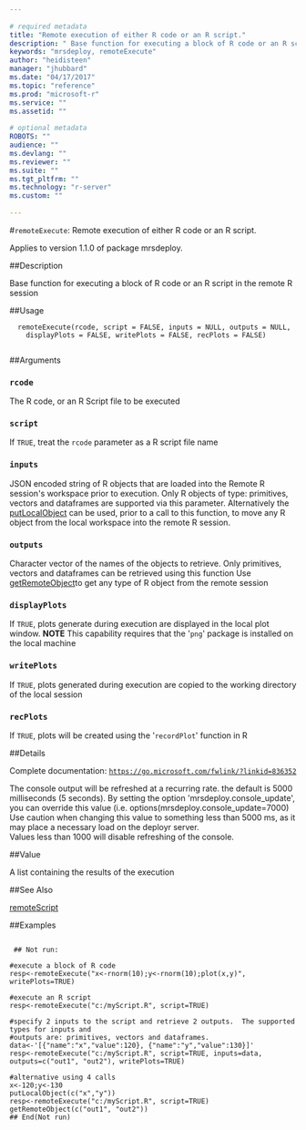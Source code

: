 ```yaml
--- 
 
# required metadata 
title: "Remote execution of either R code or an R script." 
description: " Base function for executing a block of R code or an R script in the remote R session " 
keywords: "mrsdeploy, remoteExecute" 
author: "heidisteen" 
manager: "jhubbard" 
ms.date: "04/17/2017" 
ms.topic: "reference" 
ms.prod: "microsoft-r" 
ms.service: "" 
ms.assetid: "" 
 
# optional metadata 
ROBOTS: "" 
audience: "" 
ms.devlang: "" 
ms.reviewer: "" 
ms.suite: "" 
ms.tgt_pltfrm: "" 
ms.technology: "r-server" 
ms.custom: "" 
 
--- 
```

 
 
 
 
 #`remoteExecute`: Remote execution of either R code or an R script.

 Applies to version 1.1.0 of package mrsdeploy.
 
 ##Description
 
Base function for executing a block of R code or an R script in the remote R session
 
 
 ##Usage

```   
  remoteExecute(rcode, script = FALSE, inputs = NULL, outputs = NULL,
    displayPlots = FALSE, writePlots = FALSE, recPlots = FALSE)
 
```
 
 ##Arguments

   
  
 ### `rcode`
 The R code, or an R Script file to be executed 
  
  
  
 ### `script`
 If `TRUE`, treat the `rcode` parameter as a R script file name 
  
  
  
 ### `inputs`
 JSON encoded string of R objects that are loaded into the Remote R session's workspace prior to execution.  Only R objects of type: primitives, vectors and dataframes are supported via this parameter.  Alternatively the [putLocalObject](putlocalobject.md) can be used, prior to a call to this function, to move any R object from the local workspace into the  remote R session. 
  
  
  
 ### `outputs`
 Character vector of the names of the objects to retrieve.  Only primitives, vectors and dataframes can be retrieved using this function  Use [getRemoteObject](getremoteobject.md)to get any type of R object from the remote session 
  
  
  
 ### `displayPlots`
 If `TRUE`, plots generate during execution are displayed in the local plot window. **NOTE** This capability requires that the '`png`' package is installed on the local machine 
  
  
  
 ### `writePlots`
 If `TRUE`, plots generated during execution are copied to the working directory of the local session 
  
  
  
 ### `recPlots`
 If `TRUE`, plots will be created using the '`recordPlot`' function in R 
  
 
 
 ##Details
 
Complete documentation: [`https://go.microsoft.com/fwlink/?linkid=836352`](https://go.microsoft.com/fwlink/?linkid=836352)


The console output will be refreshed at a recurring rate. the default is 5000 milliseconds (5 seconds). 
By setting the option 'mrsdeploy.console_update', you can override this value (i.e. options(mrsdeploy.console_update=7000)
Use caution when changing this value to something less than 5000 ms, as it may place a necessary load on the deployr server.  
Values less than 1000 will disable refreshing of the console.
 
 
 ##Value
 
A list containing the results of the execution
 
 ##See Also
 
[remoteScript](remotescript.md)
   
 ##Examples

 ```
   
  ## Not run:
 
#execute a block of R code
resp<-remoteExecute("x<-rnorm(10);y<-rnorm(10);plot(x,y)", writePlots=TRUE)

#execute an R script
resp<-remoteExecute("c:/myScript.R", script=TRUE)

#specify 2 inputs to the script and retrieve 2 outputs.  The supported types for inputs and 
#outputs are: primitives, vectors and dataframes.
data<-'[{"name":"x","value":120}, {"name":"y","value":130}]'
resp<-remoteExecute("c:/myScript.R", script=TRUE, inputs=data, outputs=c("out1", "out2"), writePlots=TRUE)

#alternative using 4 calls
x<-120;y<-130
putLocalObject(c("x","y"))
resp<-remoteExecute("c:/myScript.R", script=TRUE)
getRemoteObject(c("out1", "out2"))
 ## End(Not run) 
  
 
```
 
 
